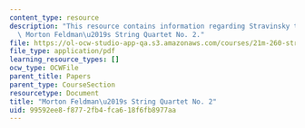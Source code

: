 ```yaml
---
content_type: resource
description: "This resource contains information regarding Stravinsky to the present:\
  \ Morton Feldman\u2019s String Quartet No. 2."
file: https://ol-ocw-studio-app-qa.s3.amazonaws.com/courses/21m-260-stravinsky-to-the-present-spring-2016/99592ee8f8772fb4fca618f6fb8977aa_MIT21M_260S16_MortonFeldm.pdf
file_type: application/pdf
learning_resource_types: []
ocw_type: OCWFile
parent_title: Papers
parent_type: CourseSection
resourcetype: Document
title: "Morton Feldman\u2019s String Quartet No. 2"
uid: 99592ee8-f877-2fb4-fca6-18f6fb8977aa
---
```

